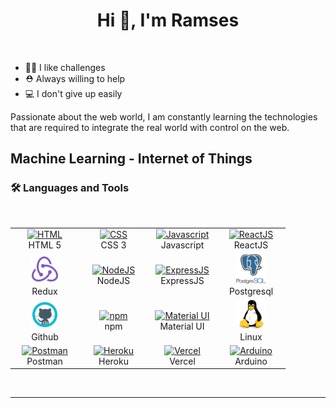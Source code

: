 

<h1 align="center">Hi 👋, I'm Ramses</h1>

<br>

- 💪🏼 I like challenges
- ⛑️ Always willing to help
- 💻 I don't give up easily

Passionate about the web world, I am constantly learning 
the technologies that are required to integrate the real world 
with control on the web.

<h2>Machine Learning  -  Internet of Things</h2>

### 🛠 Languages and Tools

<br>

<table align="center">
  <tr>
    <td align="center" width="96">
      <a href="#">
        <img src="https://upload.wikimedia.org/wikipedia/commons/6/61/HTML5_logo_and_wordmark.svg" width="48" height="48" alt="HTML" />
      </a>
      <br>HTML 5
    </td>
    <td align="center" width="96">
      <a href="#">
        <img src="https://upload.wikimedia.org/wikipedia/commons/d/d5/CSS3_logo_and_wordmark.svg" width="48" height="48" alt="CSS" />
      </a>
      <br>CSS 3
    </td>
    <td align="center" width="96">
      <a href="#">
        <img src="https://upload.wikimedia.org/wikipedia/commons/9/99/Unofficial_JavaScript_logo_2.svg" width="48" height="48" alt="Javascript" />
      </a>
      <br>Javascript
    </td>
    <td align="center" width="96">
      <a href="#">
        <img src="https://www.vectorlogo.zone/logos/reactjs/reactjs-icon.svg" width="48" height="48" alt="ReactJS" />
      </a>
      <br>ReactJS
      </tr>
    </td>
    <td align="center" width="96">
      <a href="#">
        <img src="https://raw.githubusercontent.com/sachinverma53121/sachinverma53121/master/icons/redux.png" width="48" height="48" alt="Redux" />
      </a>
      <br>Redux
      </td>
    <td align="center" width="96">
      <a href="#">
        <img src="https://upload.wikimedia.org/wikipedia/commons/d/d9/Node.js_logo.svg" width="48" height="48" alt="NodeJS" />
      </a>
      <br>NodeJS
    </td>
    <td align="center" width="96"> 
      <a href="#" >
        <img src="https://www.vectorlogo.zone/logos/expressjs/expressjs-icon.svg" width="48" height="48" alt="ExpressJS" />
      </a>
      <br>ExpressJS
    </td>
    <td align="center" width="96">
      <a href="#">
        <img src="https://raw.githubusercontent.com/sachinverma53121/sachinverma53121/master/icons/psql.png" width="48" height="48" alt="Postgresql" />
      </a>
      <br>Postgresql
      </tr>
    </td>    
    <td align="center"  width="96">
      <a href="#">
        <img src="https://raw.githubusercontent.com/sachinverma53121/sachinverma53121/master/icons/github.png" width="48" height="48" alt="Github" />
      </a>
      <br>Github
    </td>
    <td align="center"  width="96">
      <a href="#">
        <img src="https://upload.wikimedia.org/wikipedia/commons/d/db/Npm-logo.svg" width="48" height="48" alt="npm" />
      </a>
      <br>npm
    </td>
      <td align="center"  width="96">
      <a href="#">
        <img src="https://cdn.worldvectorlogo.com/logos/material-ui-1.svg" width="48" height="48" alt="Material UI" />
      </a>
      <br>Material UI
    </td>
    <td align="center"  width="96">
      <a href="#">
        <img src="https://raw.githubusercontent.com/devicons/devicon/master/icons/linux/linux-original.svg" width="48" height="48" alt="Linux" />
      </a>
      <br>Linux
      </tr>
    </td>
    <td align="center"  width="96">
      <a href="#">
        <img src="https://www.vectorlogo.zone/logos/getpostman/getpostman-icon.svg" width="48" height="48" alt="Postman" />
      </a>
      <br>Postman
    </td>
    <td align="center"  width="96">
      <a href="#">
        <img src="https://www.vectorlogo.zone/logos/heroku/heroku-icon.svg" width="48" height="48" alt="Heroku" />
      </a>
      <br>Heroku
    </td>
     <td align="center"  width="96">
      <a href="#">
        <img src="https://camo.githubusercontent.com/add2c9721e333f0043ac938f3dadbc26a282776e01b95b308fcaba5afaf74ae3/68747470733a2f2f6173736574732e76657263656c2e636f6d2f696d6167652f75706c6f61642f76313538383830353835382f7265706f7369746f726965732f76657263656c2f6c6f676f2e706e67" width="48" height="48" alt="Vercel" />
      </a>
      <br>Vercel
    </td>
     <td align="center"  width="96">
      <a href="#">
        <img src="https://en.wikipedia.org/wiki/Arduino#/media/File:Arduino_Logo.svg" width="48" height="48" alt="Arduino" />
      </a>
      <br>Arduino
    </td>






  <tr>
  </tr>
</table>

<br>

---







<!---
ramses2888/ramses2888 is a ✨ special ✨ repository because its `README.md` (this file) appears on your GitHub profile.
You can click the Preview link to take a look at your changes.
--->
